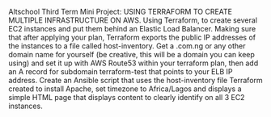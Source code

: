 Altschool Third Term Mini Project:
USING TERRAFORM TO CREATE MULTIPLE INFRASTRUCTURE ON AWS. Using Terraform, 
to create several EC2 instances and put them behind an Elastic Load Balancer. 
Making sure that after applying your plan, Terraform exports the public IP addresses of the instances to a file called host-inventory.
Get a .com.ng or any other domain name for yourself (be creative, this will be a domain you can keep using) and set it up with AWS Route53 within your terraform plan,
then add an A record for subdomain terraform-test that points to your ELB IP address. Create an Ansible script that uses the host-inventory file Terraform created to install Apache,
set timezone to Africa/Lagos and displays a simple HTML page that displays content to clearly identify on all 3 EC2 instances.

